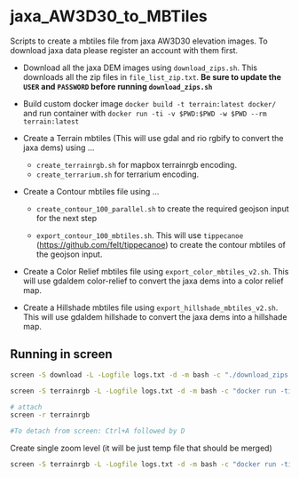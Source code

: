 # jaxa_AW3D30_to_MBTiles

Scripts to create a mbtiles file from jaxa AW3D30 elevation images. To download jaxa data please register an account with them first.

- Download all the jaxa DEM images using `download_zips.sh`. This downloads all the zip files in `file_list_zip.txt`. **Be sure to update the `USER` and `PASSWORD` before running `download_zips.sh`**

- Build custom docker image `docker build -t terrain:latest docker/` and run container with `docker run -ti -v $PWD:$PWD -w $PWD --rm terrain:latest`

- Create a Terrain mbtiles (This will use gdal and rio rgbify to convert the jaxa dems) using ...

  - `create_terrainrgb.sh` for mapbox terrainrgb encoding.
  - `create_terrarium.sh` for terrarium encoding.

- Create a Contour mbtiles file using ...

  - `create_contour_100_parallel.sh` to create the required geojson input for the next step

  - `export_contour_100_mbtiles.sh`. This will use `tippecanoe` (https://github.com/felt/tippecanoe) to create the contour mbtiles of the geojson input.

- Create a Color Relief mbtiles file using `export_color_mbtiles_v2.sh`. This will use gdaldem color-relief to convert the jaxa dems into a color relief map.

- Create a Hillshade mbtiles file using `export_hillshade_mbtiles_v2.sh`. This will use gdaldem hillshade to convert the jaxa dems into a hillshade map.

## Running in screen

```bash
screen -S download -L -Logfile logs.txt -d -m bash -c "./download_zips.sh"
```

```bash
screen -S terrainrgb -L -Logfile logs.txt -d -m bash -c "docker run -ti -v $PWD:$PWD -w $PWD --rm terrain:latest ./create_terrainrgb.sh"
```

```bash
# attach
screen -r terrainrgb

#To detach from screen: Ctrl+A followed by D
```

Create single zoom level (it will be just temp file that should be merged)

```bash
screen -S terrainrgb -L -Logfile logs.txt -d -m bash -c "docker run -ti -v $PWD:$PWD -w $PWD --rm terrain:latest ./create_terrainrgb_single_zoom_mbtiles.sh 12"
```
